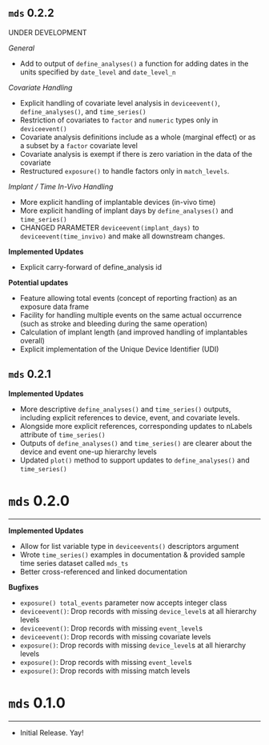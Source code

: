 `mds` 0.2.2
---------------------------------------
UNDER DEVELOPMENT

*General*
- Add to output of `define_analyses()` a function for adding dates in the units specified by `date_level` and `date_level_n`

*Covariate Handling*
- Explicit handling of covariate level analysis in `deviceevent()`, `define_analyses()`, and `time_series()`
- Restriction of covariates to `factor` and `numeric` types only in `deviceevent()`
- Covariate analysis definitions include as a whole (marginal effect) or as a subset by a `factor` covariate level
- Covariate analysis is exempt if there is zero variation in the data of the covariate
- Restructured `exposure()` to handle factors only in `match_levels`.

*Implant / Time In-Vivo Handling*
- More explicit handling of implantable devices (in-vivo time)
- More explicit handling of implant days by `define_analyses()` and `time_series()`
- CHANGED PARAMETER `deviceevent(implant_days)` to `deviceevent(time_invivo)` and make all downstream changes.

**Implemented Updates**

- Explicit carry-forward of define_analysis id

**Potential updates**

- Feature allowing total events (concept of reporting fraction) as an exposure data frame
- Facility for handling multiple events on the same actual occurrence (such as stroke and bleeding during the same operation)
- Calculation of implant length (and improved handling of implantables overall)
- Explicit implementation of the Unique Device Identifier (UDI)

`mds` 0.2.1
---------------------------------------

**Implemented Updates**

- More descriptive `define_analyses()` and `time_series()` outputs, including explicit references to device, event, and covariate levels.
- Alongside more explicit references, corresponding updates to nLabels attribute of `time_series()`
- Outputs of `define_analyses()` and `time_series()` are clearer about the device and event one-up hierarchy levels
- Updated `plot()` method to support updates to `define_analyses()` and `time_series()`

# `mds` 0.2.0
---------------------------------------

**Implemented Updates**

- Allow for list variable type in `deviceevents()` descriptors argument
- Wrote `time_series()` examples in documentation & provided sample time series dataset called `mds_ts`
- Better cross-referenced and linked documentation

**Bugfixes**

- `exposure() total_events` parameter now accepts integer class
- `deviceevent()`: Drop records with missing `device_level`s at all hierarchy levels
- `deviceevent()`: Drop records with missing `event_level`s
- `deviceevent()`: Drop records with missing covariate levels
- `exposure()`: Drop records with missing `device_level`s at all hierarchy levels
- `exposure()`: Drop records with missing `event_level`s
- `exposure()`: Drop records with missing match levels

# `mds` 0.1.0
---------------------------------------

- Initial Release. Yay!
